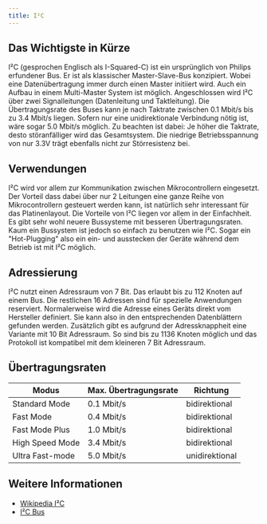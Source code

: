 ```yaml
---
title: I²C
---
```


## Das Wichtigste in Kürze
I²C (gesprochen Englisch als I-Squared-C) ist ein ursprünglich von Philips erfundener Bus. Er ist als klassischer Master-Slave-Bus konzipiert. Wobei 
eine Datenübertragung immer durch einen Master initiiert wird. Auch ein Aufbau in einem Multi-Master System ist möglich. 
Angeschlossen wird I²C über zwei Signalleitungen (Datenleitung und Taktleitung).
Die Übertragungsrate des Buses kann je nach Taktrate zwischen 0.1 Mbit/s bis zu 3.4 Mbit/s liegen. Sofern nur eine unidirektionale Verbindung nötig ist,
wäre sogar 5.0 Mbit/s möglich. Zu beachten ist dabei: Je höher die Taktrate, desto störanfälliger wird das Gesamtsystem. Die niedrige Betriebsspannung
von nur 3.3V trägt ebenfalls nicht zur Störresistenz bei. 

## Verwendungen
I²C wird vor allem zur Kommunikation zwischen Mikrocontrollern eingesetzt. Der Vorteil dass dabei über nur 2 Leitungen eine ganze Reihe von Mikrocontrollern
gesteuert werden kann, ist natürlich sehr interessant für das Platinenlayout. Die Vorteile von I²C liegen vor allem in der Einfachheit. Es gibt sehr wohl 
neuere Bussysteme mit besseren Übertragungsraten. Kaum ein Bussystem ist jedoch so einfach zu benutzen wie I²C. Sogar ein "Hot-Plugging" also ein ein- und
ausstecken der Geräte während dem Betrieb ist mit I²C möglich.

## Adressierung
I²C nutzt einen Adressraum von 7 Bit. Das erlaubt bis zu 112 Knoten auf einem Bus. Die restlichen 16 Adressen sind für spezielle Anwendungen reserviert.
Normalerweise wird die Adresse eines Geräts direkt vom Hersteller definiert. Sie kann also in den entsprechenden Datenblättern gefunden werden. Zusätzlich 
gibt es aufgrund der Adressknappheit eine Variante mit 10 Bit Adressraum. So sind bis zu 1136 Knoten möglich und das Protokoll ist kompatibel mit dem kleineren
7 Bit Adressraum. 

## Übertragungsraten

| Modus | Max. Übertragungsrate | Richtung |
| --- | --- | --- |
| Standard Mode | 0.1 Mbit/s | bidirektional |
| Fast Mode | 0.4 Mbit/s | bidirektional |
| Fast Mode Plus | 1.0 Mbit/s | bidirektional |
| High Speed Mode | 3.4 Mbit/s | bidirektional |
| Ultra Fast-mode | 5.0 Mbit/s | unidirektional |

## Weitere Informationen
- [Wikipedia I²C](https://de.wikipedia.org/wiki/I%C2%B2C)
- [I²C Bus](https://i2c-bus.org)
